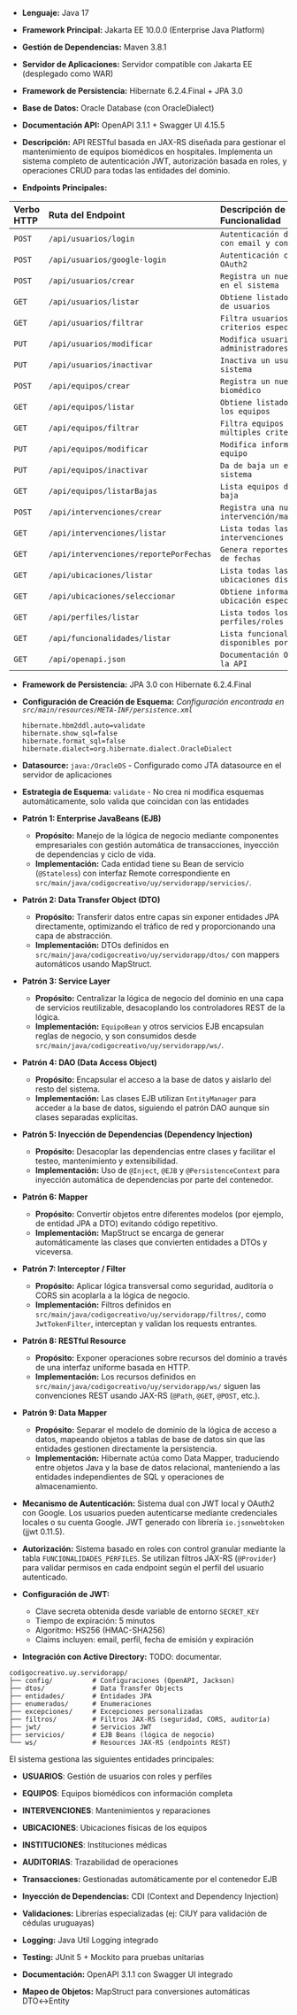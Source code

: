 

* **Lenguaje:** Java 17
* **Framework Principal:** Jakarta EE 10.0.0 (Enterprise Java Platform)
* **Gestión de Dependencias:** Maven 3.8.1
* **Servidor de Aplicaciones:** Servidor compatible con Jakarta EE (desplegado como WAR)
* **Framework de Persistencia:** Hibernate 6.2.4.Final + JPA 3.0
* **Base de Datos:** Oracle Database (con OracleDialect)
* **Documentación API:** OpenAPI 3.1.1 + Swagger UI 4.15.5

* **Descripción:** API RESTful basada en JAX-RS diseñada para gestionar el mantenimiento de equipos biomédicos en hospitales. Implementa un sistema completo de autenticación JWT, autorización basada en roles, y operaciones CRUD para todas las entidades del dominio.

* **Endpoints Principales:**

| Verbo HTTP | Ruta del Endpoint | Descripción de la Funcionalidad |
| :--- | :--- | :--- |
| `POST` | `/api/usuarios/login` | `Autenticación de usuario con email y contraseña` |
| `POST` | `/api/usuarios/google-login` | `Autenticación con Google OAuth2` |
| `POST` | `/api/usuarios/crear` | `Registra un nuevo usuario en el sistema` |
| `GET` | `/api/usuarios/listar` | `Obtiene listado completo de usuarios` |
| `GET` | `/api/usuarios/filtrar` | `Filtra usuarios por criterios específicos` |
| `PUT` | `/api/usuarios/modificar` | `Modifica usuario (solo administradores)` |
| `PUT` | `/api/usuarios/inactivar` | `Inactiva un usuario del sistema` |
| `POST` | `/api/equipos/crear` | `Registra un nuevo equipo biomédico` |
| `GET` | `/api/equipos/listar` | `Obtiene listado de todos los equipos` |
| `GET` | `/api/equipos/filtrar` | `Filtra equipos por múltiples criterios` |
| `PUT` | `/api/equipos/modificar` | `Modifica información de un equipo` |
| `PUT` | `/api/equipos/inactivar` | `Da de baja un equipo del sistema` |
| `GET` | `/api/equipos/listarBajas` | `Lista equipos dados de baja` |
| `POST` | `/api/intervenciones/crear` | `Registra una nueva intervención/mantenimiento` |
| `GET` | `/api/intervenciones/listar` | `Lista todas las intervenciones` |
| `GET` | `/api/intervenciones/reportePorFechas` | `Genera reportes por rango de fechas` |
| `GET` | `/api/ubicaciones/listar` | `Lista todas las ubicaciones disponibles` |
| `GET` | `/api/ubicaciones/seleccionar` | `Obtiene información de una ubicación específica` |
| `GET` | `/api/perfiles/listar` | `Lista todos los perfiles/roles del sistema` |
| `GET` | `/api/funcionalidades/listar` | `Lista funcionalidades disponibles por perfil` |
| `GET` | `/api/openapi.json` | `Documentación OpenAPI de la API` |

* **Framework de Persistencia:** JPA 3.0 con Hibernate 6.2.4.Final
* **Configuración de Creación de Esquema:**
    *Configuración encontrada en `src/main/resources/META-INF/persistence.xml`*
    ```properties
    hibernate.hbm2ddl.auto=validate
    hibernate.show_sql=false
    hibernate.format_sql=false
    hibernate.dialect=org.hibernate.dialect.OracleDialect
    ```
* **Datasource:** `java:/OracleDS` - Configurado como JTA datasource en el servidor de aplicaciones
* **Estrategia de Esquema:** `validate` - No crea ni modifica esquemas automáticamente, solo valida que coincidan con las entidades


* **Patrón 1: Enterprise JavaBeans (EJB)**
    * **Propósito:** Manejo de la lógica de negocio mediante componentes empresariales con gestión automática de transacciones, inyección de dependencias y ciclo de vida.
    * **Implementación:** Cada entidad tiene su Bean de servicio (`@Stateless`) con interfaz Remote correspondiente en `src/main/java/codigocreativo/uy/servidorapp/servicios/`.

* **Patrón 2: Data Transfer Object (DTO)**
    * **Propósito:** Transferir datos entre capas sin exponer entidades JPA directamente, optimizando el tráfico de red y proporcionando una capa de abstracción.
    * **Implementación:** DTOs definidos en `src/main/java/codigocreativo/uy/servidorapp/dtos/` con mappers automáticos usando MapStruct.

* **Patrón 3: Service Layer**
    * **Propósito:** Centralizar la lógica de negocio del dominio en una capa de servicios reutilizable, desacoplando los controladores REST de la lógica.
    * **Implementación:** `EquipoBean` y otros servicios EJB encapsulan reglas de negocio, y son consumidos desde `src/main/java/codigocreativo/uy/servidorapp/ws/`.

* **Patrón 4: DAO (Data Access Object)**
    * **Propósito:** Encapsular el acceso a la base de datos y aislarlo del resto del sistema.
    * **Implementación:** Las clases EJB utilizan `EntityManager` para acceder a la base de datos, siguiendo el patrón DAO aunque sin clases separadas explícitas.

* **Patrón 5: Inyección de Dependencias (Dependency Injection)**
    * **Propósito:** Desacoplar las dependencias entre clases y facilitar el testeo, mantenimiento y extensibilidad.
    * **Implementación:** Uso de `@Inject`, `@EJB` y `@PersistenceContext` para inyección automática de dependencias por parte del contenedor.

* **Patrón 6: Mapper**
    * **Propósito:** Convertir objetos entre diferentes modelos (por ejemplo, de entidad JPA a DTO) evitando código repetitivo.
    * **Implementación:** MapStruct se encarga de generar automáticamente las clases que convierten entidades a DTOs y viceversa.

* **Patrón 7: Interceptor / Filter**
    * **Propósito:** Aplicar lógica transversal como seguridad, auditoría o CORS sin acoplarla a la lógica de negocio.
    * **Implementación:** Filtros definidos en `src/main/java/codigocreativo/uy/servidorapp/filtros/`, como `JwtTokenFilter`, interceptan y validan los requests entrantes.

* **Patrón 8: RESTful Resource**
    * **Propósito:** Exponer operaciones sobre recursos del dominio a través de una interfaz uniforme basada en HTTP.
    * **Implementación:** Los recursos definidos en `src/main/java/codigocreativo/uy/servidorapp/ws/` siguen las convenciones REST usando JAX-RS (`@Path`, `@GET`, `@POST`, etc.).

* **Patrón 9: Data Mapper**
    * **Propósito:** Separar el modelo de dominio de la lógica de acceso a datos, mapeando objetos a tablas de base de datos sin que las entidades gestionen directamente la persistencia.
    * **Implementación:** Hibernate actúa como Data Mapper, traduciendo entre objetos Java y la base de datos relacional, manteniendo a las entidades independientes de SQL y operaciones de almacenamiento.


* **Mecanismo de Autenticación:** Sistema dual con JWT local y OAuth2 con Google. Los usuarios pueden autenticarse mediante credenciales locales o su cuenta Google. JWT generado con librería `io.jsonwebtoken` (jjwt 0.11.5).

* **Autorización:** Sistema basado en roles con control granular mediante la tabla `FUNCIONALIDADES_PERFILES`. Se utilizan filtros JAX-RS (`@Provider`) para validar permisos en cada endpoint según el perfil del usuario autenticado.

* **Configuración de JWT:** 
    * Clave secreta obtenida desde variable de entorno `SECRET_KEY`
    * Tiempo de expiración: 5 minutos
    * Algoritmo: HS256 (HMAC-SHA256)
    * Claims incluyen: email, perfil, fecha de emisión y expiración

* **Integración con Active Directory:** TODO: documentar.


```
codigocreativo.uy.servidorapp/
├── config/          # Configuraciones (OpenAPI, Jackson)
├── dtos/            # Data Transfer Objects
├── entidades/       # Entidades JPA
├── enumerados/      # Enumeraciones
├── excepciones/     # Excepciones personalizadas
├── filtros/         # Filtros JAX-RS (seguridad, CORS, auditoría)
├── jwt/             # Servicios JWT
├── servicios/       # EJB Beans (lógica de negocio)
└── ws/              # Resources JAX-RS (endpoints REST)
```

El sistema gestiona las siguientes entidades principales:
* **USUARIOS**: Gestión de usuarios con roles y perfiles
* **EQUIPOS**: Equipos biomédicos con información completa
* **INTERVENCIONES**: Mantenimientos y reparaciones
* **UBICACIONES**: Ubicaciones físicas de los equipos
* **INSTITUCIONES**: Instituciones médicas
* **AUDITORIAS**: Trazabilidad de operaciones

* **Transacciones:** Gestionadas automáticamente por el contenedor EJB
* **Inyección de Dependencias:** CDI (Context and Dependency Injection)
* **Validaciones:** Librerías especializadas (ej: CIUY para validación de cédulas uruguayas)
* **Logging:** Java Util Logging integrado
* **Testing:** JUnit 5 + Mockito para pruebas unitarias
* **Documentación:** OpenAPI 3.1.1 con Swagger UI integrado
* **Mapeo de Objetos:** MapStruct para conversiones automáticas DTO↔Entity